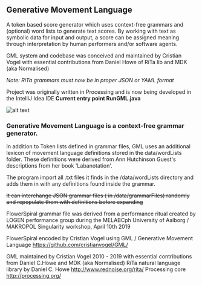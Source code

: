 ## Generative Movement Language


A token based score generator which uses context-free grammars and (optional) word lists to generate text scores. By working with text as symbolic data for input and output, a score can be assigned meaning through interpretation by human performers and/or software agents.

GML system and codebase was conceived and maintained by Cristian Vogel with essential contributions from Daniel Howe of RiTa lib and MDK (aka Normalised)

*Note: RiTa grammars must now be in proper JSON or YAML format*

Project was originally written in Processing
and is now being developed in the IntelliJ Idea IDE
**Current entry point RunGML.java**

![alt text](https://www.cristianvogel.com/publicimage/generatedRitualsExample.png "Example output")


### Generative Movement Language is a context-free grammar generator.

In addition to Token lists defined in grammar files, GML uses an additional lexicon of movement language definitions stored in the data/wordLists folder. These definitions were derived from Ann Hutchinson Guest's descriptions from her book 'Labanotation'.

The program import all .txt files it finds in the /data/wordLists directory and adds them in with any definitions found inside the grammar.

~~It can interchange JSON grammar files ( in /data/grammarFiles) randomly and repopulate them with definitions before expanding~~

FlowerSpiral grammar file was derived from a performance ritual created by LOGEN performance group during the MELABCph University of Aalborg / MAKROPOL Singularity workshop, April 10th 2019

FlowerSpiral encoded by Cristian Vogel using GML / Generative Movement Language
https://github.com/cristianvogel/GML/

GML maintained by Cristian Vogel 2010 - 2019 with essential contributions from Daniel C.Howe and MDK (aka Normalised)
RiTa natural language library by Daniel C. Howe http://www.rednoise.org/rita/
Processing core http://processing.org/
